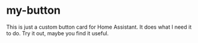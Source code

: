# my-button
This is just a custom button card for Home Assistant. It does what I need it to do. Try it out, maybe you find it useful.

